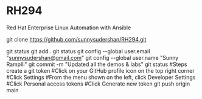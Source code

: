 # RH294
Red Hat Enterprise Linux Automation with Ansible

git clone https://github.com/sunnysudershan/RH294.git

 git status
 git add .
 git status
 git config --global user.email "sunnysudershan@gmail.com"
 git config --global user.name "Sunny Ramplli"
 git commit -m "Updated all the demos & labs"
 git status
    #Steps create a git token 
    #Click on your GitHub profile icon on the top right corner
    #Click Settings
    #From the menu shown on the left, click Developer Settings
    #Click Personal access tokens
    #Click Generate new token
 git push origin main


